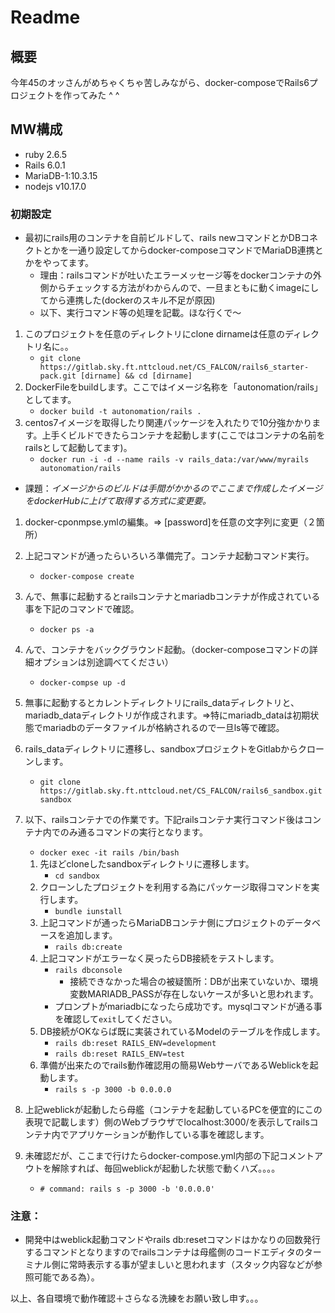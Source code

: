 # Readme

## 概要

今年45のオッさんがめちゃくちゃ苦しみながら、docker-composeでRails6プロジェクトを作ってみた ^ ^

## MW構成

- ruby 2.6.5
- Rails 6.0.1
- MariaDB-1:10.3.15
- nodejs v10.17.0

### 初期設定

- 最初にrails用のコンテナを自前ビルドして、rails newコマンドとかDBコネクトとかを一通り設定してからdocker-composeコマンドでMariaDB連携とかをやってます。
  - 理由：railsコマンドが吐いたエラーメッセージ等をdockerコンテナの外側からチェックする方法がわからんので、一旦まともに動くimageにしてから連携した(dockerのスキル不足が原因)
  - 以下、実行コマンド等の処理を記載。ほな行くで〜

1. このプロジェクトを任意のディレクトリにclone dirnameは任意のディレクトリ名に。。
    - `git clone https://gitlab.sky.ft.nttcloud.net/CS_FALCON/rails6_starter-pack.git [dirname] && cd [dirname]`
1. DockerFileをbuildします。ここではイメージ名称を「autonomation/rails」としてます。
    - `docker build -t autonomation/rails .`
1. centos7イメージを取得したり関連パッケージを入れたりで10分強かかります。上手くビルドできたらコンテナを起動します(ここではコンテナの名前をrailsとして起動してます)。
    - `docker run -i -d --name rails -v rails_data:/var/www/myrails autonomation/rails`
+ 課題：*イメージからのビルドは手間がかかるのでここまで作成したイメージをdockerHubに上げて取得する方式に変更要。*

1. docker-cponmpse.ymlの編集。=> [password]を任意の文字列に変更（２箇所）
1. 上記コマンドが通ったらいろいろ準備完了。コンテナ起動コマンド実行。
    - `docker-compose create`
1. んで、無事に起動するとrailsコンテナとmariadbコンテナが作成されている事を下記のコマンドで確認。
    - `docker ps -a`
1. んで、コンテナをバックグラウンド起動。（docker-composeコマンドの詳細オプションは別途調べてください）
    - `docker-compse up -d`
1. 無事に起動するとカレントディレクトリにrails_dataディレクトリと、mariadb_dataディレクトリが作成されます。=>特にmariadb_dataは初期状態でmariadbのデータファイルが格納されるので一旦ls等で確認。
1. rails_dataディレクトリに遷移し、sandboxプロジェクトをGitlabからクローンします。
    - `git clone https://gitlab.sky.ft.nttcloud.net/CS_FALCON/rails6_sandbox.git sandbox`
1. 以下、railsコンテナでの作業です。下記railsコンテナ実行コマンド後はコンテナ内でのみ通るコマンドの実行となります。
    - `docker exec -it rails /bin/bash`

    1. 先ほどcloneしたsandboxディレクトリに遷移します。
        - `cd sandbox`
    1. クローンしたプロジェクトを利用する為にパッケージ取得コマンドを実行します。
        - `bundle iunstall`
    1. 上記コマンドが通ったらMariaDBコンテナ側にプロジェクトのデータベースを追加します。
        - `rails db:create`
    1. 上記コマンドがエラーなく戻ったらDB接続をテストします。
        - `rails dbconsole`
            + 接続できなかった場合の被疑箇所：DBが出来ていないか、環境変数MARIADB_PASSが存在しないケースが多いと思われます。
        - プロンプトがmariadbになったら成功です。mysqlコマンドが通る事を確認して`exit`してください。
    1. DB接続がOKならば既に実装されているModelのテーブルを作成します。
        - `rails db:reset RAILS_ENV=development`
        - `rails db:reset RAILS_ENV=test`
    1. 準備が出来たのでrails動作確認用の簡易WebサーバであるWeblickを起動します。
        - `rails s -p 3000 -b 0.0.0.0`

1. 上記weblickが起動したら母艦（コンテナを起動しているPCを便宜的にこの表現で記載します）側のWebブラウザでlocalhost:3000/を表示してrailsコンテナ内でアプリケーションが動作している事を確認します。

1. 未確認だが、ここまで行けたらdocker-compose.yml内部の下記コメントアウトを解除すれば、毎回weblickが起動した状態で動くハズ。。。。
    - `# command: rails s -p 3000 -b '0.0.0.0'`
### 注意：
- 開発中はweblick起動コマンドやrails db:resetコマンドはかなりの回数発行するコマンドとなりますのでrailsコンテナは母艦側のコードエディタのターミナル側に常時表示する事が望ましいと思われます（スタック内容などが参照可能である為）。

以上、各自環境で動作確認＋さらなる洗練をお願い致し申す。。。
